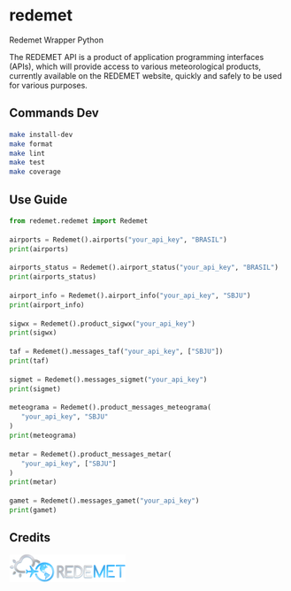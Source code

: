 # redemet

Redemet Wrapper Python

The REDEMET API is a product of application programming interfaces (APIs), which will provide access to various meteorological products, currently available on the REDEMET website, quickly and safely to be used for various purposes.

## Commands Dev

```bash
make install-dev
make format
make lint
make test
make coverage
```

## Use Guide

```python
from redemet.redemet import Redemet

airports = Redemet().airports("your_api_key", "BRASIL")
print(airports)

airports_status = Redemet().airport_status("your_api_key", "BRASIL")
print(airports_status)

airport_info = Redemet().airport_info("your_api_key", "SBJU")
print(airport_info)

sigwx = Redemet().product_sigwx("your_api_key")
print(sigwx)

taf = Redemet().messages_taf("your_api_key", ["SBJU"])
print(taf)

sigmet = Redemet().messages_sigmet("your_api_key")
print(sigmet)

meteograma = Redemet().product_messages_meteograma(
   "your_api_key", "SBJU"
)
print(meteograma)

metar = Redemet().product_messages_metar(
   "your_api_key", ["SBJU"]
)
print(metar)

gamet = Redemet().messages_gamet("your_api_key")
print(gamet)
```

## Credits

![assets/img/logo-redemet.png](assets/img/logo-redemet.png)